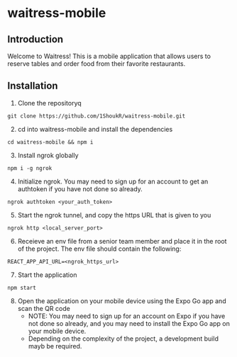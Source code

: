 # waitress-mobile

## Introduction

Welcome to Waitress! This is a mobile application that allows users to  reserve tables and order food from their favorite restaurants.

## Installation

1. Clone the repositoryq

```
git clone https://github.com/1ShoukR/waitress-mobile.git
```

2. cd into waitress-mobile and install the dependencies

```
cd waitress-mobile && npm i
```

3. Install ngrok globally

```
npm i -g ngrok
```

4. Initialize ngrok. You may need to sign up for an account to get an authtoken if you have not done so already.

```
ngrok authtoken <your_auth_token>
```

5. Start the ngrok tunnel, and copy the https URL that is given to you

```
ngrok http <local_server_port>
```

6. Receieve an env file from a senior team member and place it in the root of the project. The env file should contain the following:

```env
REACT_APP_API_URL=<ngrok_https_url>
```

7. Start the application

```
npm start
```

8. Open the application on your mobile device using the Expo Go app and scan the QR code
    - NOTE: You may need to sign up for an account on Expo if you have not done so already, and you may need to install the Expo Go app on your mobile device.
    - Depending on the complexity of the project, a development build mayb be required.
